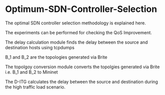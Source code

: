 # Optimum-SDN-Controller-Selection

The optimal SDN controller selection methodology is explained here.


The experiments can be performed for checking the QoS Improvement.


The delay calculation module finds the delay between the source and destination hosts using tcpdumps


B_1 and B_2 are the topologies generated via Brite


The topolgoy conversion module converts the topolgies generated via Brite i.e. B_1 and B_2 to Mininet


The D-ITG calculates the delay between the source and destination during the high traffic load scenario.



